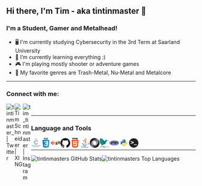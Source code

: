 ## Hi there, I'm Tim - aka tintinmaster 👋

### I'm a Student, Gamer and Metalhead!
- 🖥️ I'm currently studying Cybersecurity in the 3rd Term at Saarland University
- 🌱 I’m currently learning everything :) 
- 🎮 I'm playing mostly shooter or adventure games
- 🤘 My favorite genres are Trash-Metal, Nu-Metal and Metalcore

---

### Connect with me:

[<img align="left" alt="tintinmaster_ | Twitter" width="22px" src="https://cdn.jsdelivr.net/npm/simple-icons@v3/icons/twitter.svg" />][twitter]
[<img align="left" alt="Tim Schneider | XING" width="22px" src="https://cdn.jsdelivr.net/npm/simple-icons@3.12.0/icons/xing.svg" />][xing]
[<img align="left" alt="tim_tintinmaster | Instagram" width="22px" src="https://cdn.jsdelivr.net/npm/simple-icons@v3/icons/instagram.svg" />][instagram]

<br />

---

### Language and Tools


<img align="left" alt="C" width="26px" src="https://raw.githubusercontent.com/github/explore/80688e429a7d4ef2fca1e82350fe8e3517d3494d/topics/c/c.png" />
<img align="left" alt="CSS" width="26px" src="https://raw.githubusercontent.com/github/explore/80688e429a7d4ef2fca1e82350fe8e3517d3494d/topics/css/css.png" />
<img align="left" alt="Git" width="26px" src="https://raw.githubusercontent.com/github/explore/80688e429a7d4ef2fca1e82350fe8e3517d3494d/topics/git/git.png" />
<img align="left" alt="GitHub" width="26px" src="https://raw.githubusercontent.com/github/explore/78df643247d429f6cc873026c0622819ad797942/topics/github/github.png" />
<img align="left" alt="HTML" width="26px" src="https://raw.githubusercontent.com/github/explore/80688e429a7d4ef2fca1e82350fe8e3517d3494d/topics/html/html.png" />
<img align="left" alt="Java" width="26px" src="https://raw.githubusercontent.com/github/explore/80688e429a7d4ef2fca1e82350fe8e3517d3494d/topics/java/java.png" />
<img align="left" alt="JSON" width="26px" src="https://raw.githubusercontent.com/github/explore/80688e429a7d4ef2fca1e82350fe8e3517d3494d/topics/json/json.png" />
<img align="left" alt="LaTeX" width="26px" src="https://raw.githubusercontent.com/github/explore/80688e429a7d4ef2fca1e82350fe8e3517d3494d/topics/latex/latex.png" />
<img align="left" alt="php" width="26px" src="https://raw.githubusercontent.com/github/explore/ccc16358ac4530c6a69b1b80c7223cd2744dea83/topics/php/php.png" />
<img align="left" alt="Python" width="26px" src="https://raw.githubusercontent.com/github/explore/80688e429a7d4ef2fca1e82350fe8e3517d3494d/topics/python/python.png" />
<img align="left" alt="Terminal" width="26px" src="https://raw.githubusercontent.com/github/explore/80688e429a7d4ef2fca1e82350fe8e3517d3494d/topics/terminal/terminal.png" />


<br />

---

<img align="left" alt="tintinmasters GitHub Stats" src="https://github-readme-stats.vercel.app/api?username=tintinmaster&show_icons=true&hide_border=true&theme=graywhite" />

<img align="left" alt="tintinmasters Top Languages" src="https://github-readme-stats.vercel.app/api/top-langs/?username=tintinmaster&layout=compact&theme=graywhite&hide_border=true" />

<br />


[twitter]: https://twitter.com/tintinmaster_
[instagram]: https://www.instagram.com/tim_tintinmaster/
[xing]: https://www.xing.com/profile/Tim_Schneider388/cv
